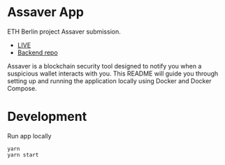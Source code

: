 # Assaver App
ETH Berlin project Assaver submission.
- [LIVE](https://assaver.netlify.app)
- [Backend repo]( https://github.com/noskodmi/as-saver-be)

Assaver is a blockchain security tool designed to notify you when a suspicious wallet interacts with you. This README will guide you through setting up and running the application locally using Docker and Docker Compose.

# Development
Run app locally
```
yarn
yarn start
```
